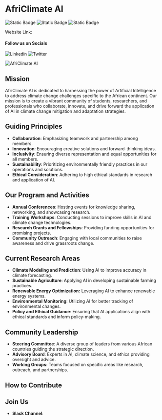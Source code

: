 # AfriClimate AI

![Static Badge](https://img.shields.io/badge/Climate-Change-green)
![Static Badge](https://img.shields.io/badge/Africa-Research-purple)
![Static Badge](https://img.shields.io/badge/Contribute-green)


Website Link: 

#### Follow us on Socials
![Linkedin](https://img.shields.io/badge/Linkedin-0e76a8?style=for-the-badge&logo=Linkedin&logoColor=white)
![Twitter](https://img.shields.io/badge/Twitter-informational?style=for-the-badge&logo=Twitter&logoColor=white)


![AfriClimate AI](https://github.com/africlimate-research/AfriclimmateAI-Community/assets/153819517/9e723b2a-03fb-48cf-9f83-fe8ed2ac28be)

## Mission

AfriClimate AI is dedicated to harnessing the power of Artificial Intelligence to address climate change challenges specific to the African continent. Our mission is to create a vibrant community of students, researchers, and professionals who collaborate, innovate, and drive forward the application of AI in climate change mitigation and adaptation strategies.

## Guiding Principles

- **Collaboration**: Emphasizing teamwork and partnership among members.
- **Innovation**: Encouraging creative solutions and forward-thinking ideas.
- **Inclusivity**: Ensuring diverse representation and equal opportunities for all members.
- **Sustainability**: Prioritizing environmentally friendly practices in our operations and solutions.
- **Ethical Consideration**: Adhering to high ethical standards in research and application of AI.

## Our Program and Activities

- **Annual Conferences**: Hosting events for knowledge sharing, networking, and showcasing research.
- **Training Workshops**: Conducting sessions to improve skills in AI and climate change technologies.
- **Research Grants and Fellowships**: Providing funding opportunities for promising projects.
- **Community Outreach**: Engaging with local communities to raise awareness and drive grassroots change.

## Current Research Areas  

- **Climate Modeling and Prediction**: Using AI to improve accuracy in climate forecasting.
- **Sustainable Agriculture**: Applying AI in developing sustainable farming practices.
- **Renewable Energy Optimization:** Leveraging AI to enhance renewable energy systems.
- **Environmental Monitoring**: Utilizing AI for better tracking of environmental changes.
- **Policy and Ethical Guidance**: Ensuring that AI applications align with ethical standards and inform policy-making.

## Community Leadership

- **Steering Committee**: A diverse group of leaders from various African countries guiding the strategic direction.
- **Advisory Board**: Experts in AI, climate science, and ethics providing oversight and advice.
- **Working Groups**: Teams focused on specific areas like research, outreach, and partnerships.


## How to Contribute

## Join Us

- **Slack Channel**: 
